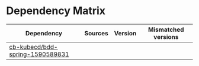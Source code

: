 # Dependency Matrix

Dependency | Sources | Version | Mismatched versions
---------- | ------- | ------- | -------------------
[cb-kubecd/bdd-spring-1590589831](https://github.com/cb-kubecd/bdd-spring-1590589831.git) |  | []() | 
